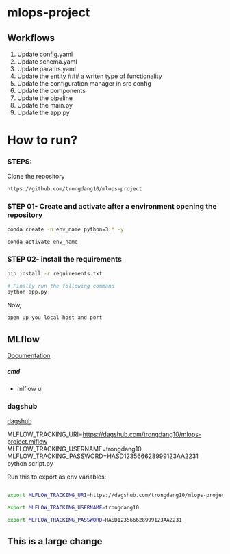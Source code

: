 # mlops-project

## Workflows

1. Update config.yaml
2. Update schema.yaml
3. Update params.yaml
4. Update the entity         ### a writen type of functionality
5. Update the configuration manager in src config
6. Update the components
7. Update the pipeline 
8. Update the main.py
9. Update the app.py



# How to run?
### STEPS:

Clone the repository

```bash
https://github.com/trongdang10/mlops-project
```
### STEP 01- Create and activate after  a environment opening the repository

```bash
conda create -n env_name python=3.* -y
```

```bash
conda activate env_name
```


### STEP 02- install the requirements
```bash
pip install -r requirements.txt
```


```bash
# Finally run the following command
python app.py
```

Now,
```bash
open up you local host and port
```



## MLflow

[Documentation](https://mlflow.org/docs/latest/index.html)


##### cmd
- mlflow ui

### dagshub
[dagshub](https://dagshub.com/)

MLFLOW_TRACKING_URI=https://dagshub.com/trongdang10/mlops-project.mlflow \
MLFLOW_TRACKING_USERNAME=trongdang10 \
MLFLOW_TRACKING_PASSWORD=HASD123566628999123AA2231 \
python script.py

Run this to export as env variables:

```bash

export MLFLOW_TRACKING_URI=https://dagshub.com/trongdang10/mlops-project.mlflow 

export MLFLOW_TRACKING_USERNAME=trongdang10 

export MLFLOW_TRACKING_PASSWORD=HASD123566628999123AA2231

```


## This is a large change